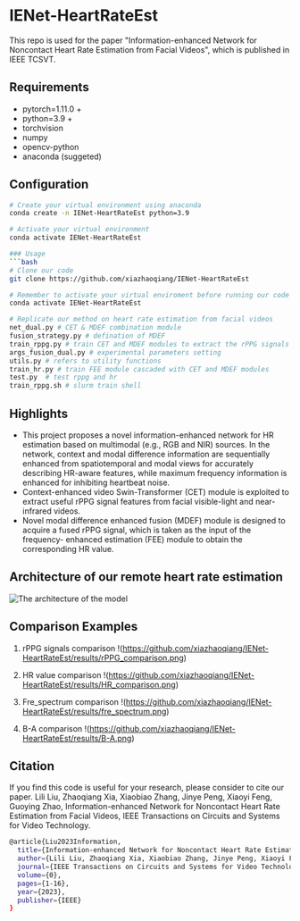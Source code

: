 # IENet-HeartRateEst
This repo is used for the paper "Information-enhanced Network for Noncontact Heart Rate Estimation from Facial Videos", which is published in IEEE TCSVT.

## Requirements
- pytorch=1.11.0 +
- python=3.9 +
- torchvision
- numpy
- opencv-python
- anaconda (suggeted)

## Configuration
```bash
# Create your virtual environment using anaconda
conda create -n IENet-HeartRateEst python=3.9

# Activate your virtual environment
conda activate IENet-HeartRateEst

### Usage
```bash
# Clone our code
git clone https://github.com/xiazhaoqiang/IENet-HeartRateEst

# Remember to activate your virtual enviroment before running our code
conda activate IENet-HeartRateEst

# Replicate our method on heart rate estimation from facial videos 
net_dual.py # CET & MDEF combination module  
fusion_strategy.py # defination of MDEF  
train_rppg.py # train CET and MDEF modules to extract the rPPG signals  
args_fusion_dual.py # experimental parameters setting  
utils.py # refers to utility functions  
train_hr.py # train FEE module cascaded with CET and MDEF modules  
test.py  # test rppg and hr  
train_rppg.sh # slurm train shell

```
## Highlights
- This project proposes a novel information-enhanced network for HR estimation based on multimodal (e.g., RGB and NIR) sources.  In the network, context and modal difference information are sequentially enhanced from spatiotemporal and modal views for accurately describing HR-aware features, while maximum frequency information is enhanced for inhibiting heartbeat noise.
- Context-enhanced video Swin-Transformer (CET) module is exploited to extract useful rPPG signal features from facial visible-light and near-infrared videos.
- Novel modal difference enhanced fusion (MDEF) module is designed to acquire a fused rPPG signal,  which is taken as the input of the frequency- enhanced estimation (FEE) module to obtain the corresponding HR value. 

## Architecture of our remote heart rate estimation
![The architecture of the model](https://github.com/xiazhaoqiang/IENet-HeartRateEst/results/flowchart.png)

## Comparison Examples
1. rPPG signals comparison
!(https://github.com/xiazhaoqiang/IENet-HeartRateEst/results/rPPG_comparison.png)


2. HR value comparison
!(https://github.com/xiazhaoqiang/IENet-HeartRateEst/results/HR_comparison.png)


4. Fre_spectrum comparison
!(https://github.com/xiazhaoqiang/IENet-HeartRateEst/results/fre_spectrum.png)


5. B-A comparison
!(https://github.com/xiazhaoqiang/IENet-HeartRateEst/results/B-A.png)


## Citation
If you find this code is useful for your research, please consider to cite our paper. Lili Liu, Zhaoqiang Xia, Xiaobiao Zhang, Jinye Peng, Xiaoyi Feng, Guoying Zhao, Information-enhanced Network for Noncontact Heart Rate Estimation from Facial Videos,  IEEE Transactions on Circuits and Systems for Video Technology.

```bash
@article{Liu2023Information,
  title={Information-enhanced Network for Noncontact Heart Rate Estimation from Facial Videos},
  author={Lili Liu, Zhaoqiang Xia, Xiaobiao Zhang, Jinye Peng, Xiaoyi Feng and Guoying Zhao},
  journal={IEEE Transactions on Circuits and Systems for Video Technology},
  volume={0},
  pages={1-16},
  year={2023},
  publisher={IEEE}
}
```
